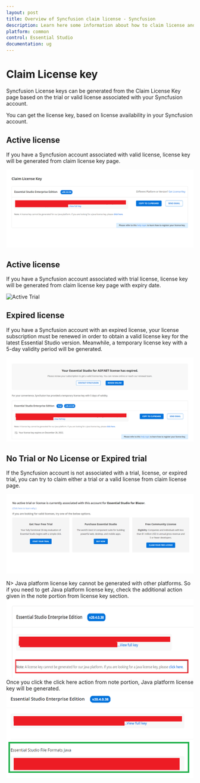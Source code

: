 ```yaml
---
layout: post
title: Overview of Syncfusion claim license - Syncfusion
description: Learn here some information about how to claim license and more details.
platform: common
control: Essential Studio
documentation: ug
---
```


# Claim License key

Syncfusion License keys can be generated from the Claim License Key page based on the trial or valid license associated with your Syncfusion account.

You can get the license key, based on license availability in your Syncfusion account.

## Active license

If you have a Syncfusion account associated with valid license, license key will be generated from claim license key page.

![Active License](licensing-images/active-license.png)

## Active license

If you have a Syncfusion account associated with trial license, license key will be generated from claim license key page with expiry date.

![Active Trial](active-trial.png)

## Expired license

If you have a Syncfusion account with an expired license, your license subscription must be renewed in order to obtain a valid license key for the latest Essential Studio version. Meanwhile, a temporary license key with a 5-day validity period will be generated.

![Expired License](licensing-images/expired-license.png)

## No Trial or No License or Expired trial

If the Syncfusion account is not associated with a trial, license, or expired trial, you can try to claim either a trial or a valid license from claim license page.

![No Trial or No License](licensing-images/no-active-trial-or-license.png)

N> Java platform license key cannot be generated with other platforms. So if you need to get Java platform license key, check the additional action given in the note portion from license key section.
![Java License](licensing-images/java-license.png)
Once you click the click here action from note portion, Java platform license key will be generated.
![Java License Key](licensing-images/java-license-key.png)
